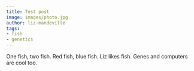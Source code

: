 ```yaml
---
title: Test post
image: images/photo.jpg
author: liz-mandeville
tags: 
- fish
- genetics
---
```


One fish, two fish. Red fish, blue fish. Liz likes fish. Genes and computers are cool too. 

